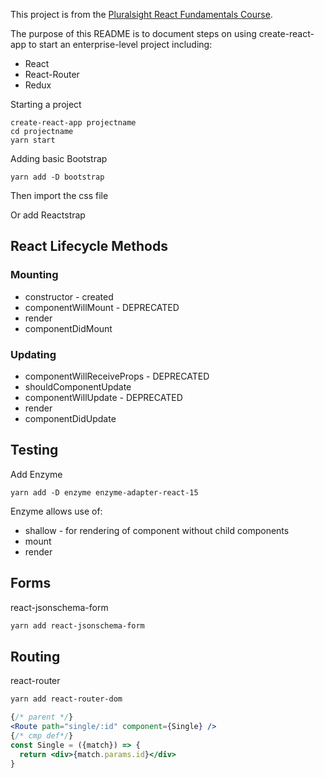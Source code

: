 

This project is from the [Pluralsight React Fundamentals Course](https://app.pluralsight.com/library/courses/react-fundamentals-update/table-of-contents).

The purpose of this README is to document steps on using create-react-app to start an enterprise-level project including:
* React
* React-Router
* Redux

Starting a project
```
create-react-app projectname
cd projectname
yarn start
```

Adding basic Bootstrap
```
yarn add -D bootstrap
```
Then import the css file

Or add Reactstrap


## React Lifecycle Methods
### Mounting
 * constructor - created
 * componentWillMount - DEPRECATED
 * render
 * componentDidMount

### Updating
 * componentWillReceiveProps - DEPRECATED
 * shouldComponentUpdate
 * componentWillUpdate - DEPRECATED
 * render
 * componentDidUpdate

## Testing 
Add Enzyme
```
yarn add -D enzyme enzyme-adapter-react-15
```
Enzyme allows use of:
 * shallow - for rendering of component without child components
 * mount 
 * render

## Forms
react-jsonschema-form
```bash
yarn add react-jsonschema-form
```

## Routing
react-router
```bash
yarn add react-router-dom
```
```jsx
{/* parent */}
<Route path="single/:id" component={Single} />
{/* cmp def*/}
const Single = ({match}) => {
  return <div>{match.params.id}</div>
}
```




